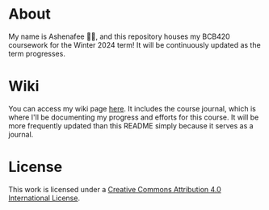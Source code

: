 # About

My name is Ashenafee 👋🏾, and this repository houses my BCB420 coursework for the Winter 2024 term! It will be continuously updated as the term progresses.

# Wiki

You can access my wiki page [here](https://github.com/bcb420-2024/Ashenafee_Mandefro/wiki). It includes the course journal, which is where I'll be documenting my progress and efforts for this course. It will be more frequently updated than this README simply because it serves as a journal.

# License

This work is licensed under a [Creative Commons Attribution 4.0 International License](https://creativecommons.org/licenses/by/4.0/).
